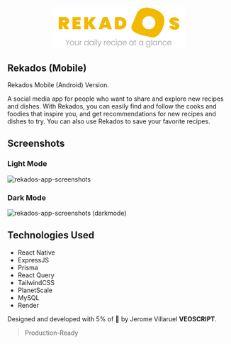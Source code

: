 <p align="center">
  <img width= '300' src=".github/images/rekados-banner.png">
</p>

## Rekados (Mobile)
Rekados Mobile (Android) Version.

A social media app for people who want to share and explore new recipes and dishes.
With Rekados, you can easily find and follow the cooks and foodies that inspire you, and get recommendations for new recipes and dishes to try.
You can also use Rekados to save your favorite recipes.

## Screenshots

### Light Mode
![rekados-app-screenshots](https://user-images.githubusercontent.com/26340308/200118745-e7d9e090-cd92-4d8f-8bd9-80c7738d84b2.png)

### Dark Mode
![rekados-app-screenshots (darkmode)](https://user-images.githubusercontent.com/26340308/201511028-7c5cea84-247c-4b1e-8d75-c130dcdb807f.png)

## Technologies Used
- React Native
- ExpressJS
- Prisma
- React Query
- TailwindCSS
- PlanetScale
- MySQL
- Render

Designed and developed with 5% of 🧠 by Jerome Villaruel **VEOSCRIPT**.

> Production-Ready
